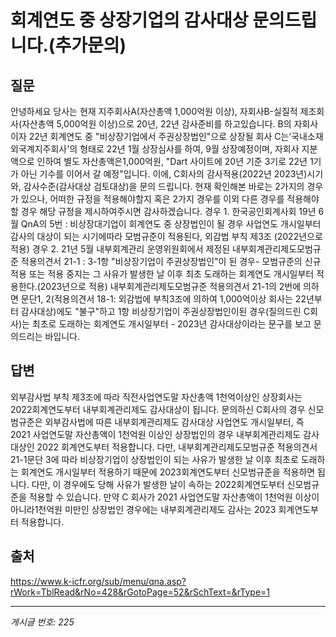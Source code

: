 # 회계연도 중 상장기업의 감사대상 문의드립니다.(추가문의)

## 질문
안녕하세요 당사는 현재 지주회사A(자산총액 1,000억원 이상), 자회사B-실질적 제조회사(자산총액 5,000억원 이상)으로 20년, 22년 감사준비를 하고있습니다.
B의 자회사이자 22년 회계연도 중 "비상장기업에서 주권상장법인"으로 상장될 회사 C는‘국내소재외국계지주회사'의 형태로 22년 1월 상장심사를 하여, 9월 상장예정이며, 자회사 지분액으로 인하여 별도 자산총액은1,000억원, "Dart 사이트에 20년 기준 3기로 22년 1기가 아닌 기수를 이어서 갈 예정"입니다. 이에, C회사의 감사적용(2022년 2023년)시기와, 감사수준(감사대상 검토대상)을 문의 드립니다.
현재 확인해본 바로는 2가지의 경우가 있으나, 어떠한 규정을 적용해야할지 혹은 2가지 경우를 이외 다른 경우를 적용해야할 경우 해당 규정을 제시하여주시면 감사하겠습니다.
경우 1. 한국공인회계사회 19년 6월 QnA의 5번 : 비상장대기업이 회계연도 중 상장법인이 될 경우 사업연도 개시일부터 감사의 대상이 되는 시기에따라 모범규준이 적용된다, 외감법 부칙 제3조 (2022년으로 적용)
경우 2. 21년 5월 내부회계관리 운영위원회에서 제정된 내부회계관리제도모범규준 적용의견서 21-1 : 3-1항 "비상장기업이 주권상장법인"이 된 경우- 모범규준의 신규적용 또는 적용 중지는 그 사유가 발생한 날 이후 최초 도래하는 회계연도 개시일부터 적용한다.(2023년으로 적용)
내부회계관리제도모범규준 적용의견서 21-1의 2번에 의하면 문단1, 2(적용의견서 18-1: 외감법에 부칙3조에 의하여 1,000억이상 회사는 22년부터 감사대상)에도 "불구"하고 1항 비상장기업이 주권상장법인이된 경우(질의드린 C회사)는 최초로 도래하는 회계연도 개시일부터 - 2023년 감사대상이라는 문구를 보고 문의드리는 바입니다.

## 답변
외부감사법 부칙 제3조에 따라 직전사업연도말 자산총액 1천억이상인 상장회사는 2022회계연도부터 내부회계관리제도 감사대상이 됩니다. 문의하신 C회사의 경우 신모범규준은 외부감사법에 따른 내부회계관리제도 감사대상 사업연도 개시일부터, 즉 2021 사업연도말 자산총액이 1천억원 이상인 상장법인의 경우 내부회계관리제도 감사대상인 2022 회계연도부터 적용합니다.
다만, 내부회계관리제도모범규준 적용의견서 21-1문단 3에 따라 비상장기업이 상장법인이 되는 사유가 발생한 날 이후 최초로 도래하는 회계연도 개시일부터 적용하기 때문에 2023회계연도부터 신모범규준을 적용하면 됩니다. 다만, 이 경우에도 당해 사유가 발생한 날이 속하는 2022회계연도부터 신모범규준을 적용할 수 있습니다.
만약 C 회사가 2021 사업연도말 자산총액이 1천억원 이상이 아니라1천억원 미만인 상장법인 경우에는 내부회계관리제도 감사는 2023 회계연도부터 적용합니다.

## 출처
https://www.k-icfr.org/sub/menu/qna.asp?rWork=TblRead&rNo=428&rGotoPage=52&rSchText=&rType=1

---
*게시글 번호: 225*
